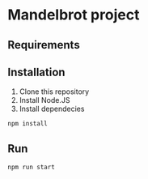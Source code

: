 # Mandelbrot project

## Requirements


## Installation

1. Clone this repository
2. Install Node.JS
3. Install dependecies
``` 
npm install 
```

## Run

``` 
npm run start 
```